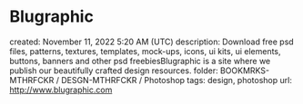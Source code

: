 # Blugraphic

created: November 11, 2022 5:20 AM (UTC)
description: Download free psd files, patterns, textures, templates, mock-ups, icons, ui kits, ui elements, buttons, banners and other psd freebiesBlugraphic is a site where we publish our beautifully crafted design resources.
folder: BOOKMRKS-MTHRFCKR / DESGN-MTHRFCKR / Photoshop
tags: design, photoshop
url: http://www.blugraphic.com